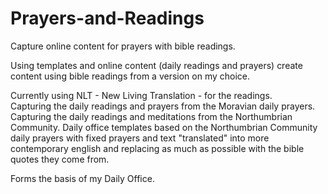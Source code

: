 # Prayers-and-Readings
Capture online content for prayers with bible readings.

Using templates and online content (daily readings and prayers) 
create content using bible readings from a version on my choice.

Currently using NLT - New Living Translation - for the readings.  
Capturing the daily readings and prayers from the Moravian daily prayers.
Capturing the daily readings and meditations from the Northumbrian Community.
Daily office templates based on the Northumbrian Community daily prayers 
with fixed prayers and text "translated" into more contemporary english
and replacing as much as possible with the bible quotes they come from.

Forms the basis of my Daily Office.
